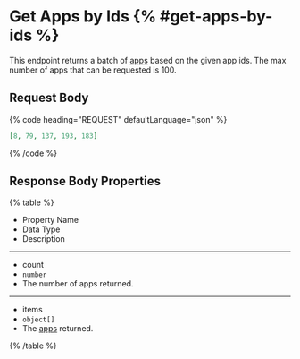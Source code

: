 # Get Apps by Ids {% #get-apps-by-ids %}

This endpoint returns a batch of [apps](#apps) based on the given app ids. The max number of apps that can be requested is 100.

## Request Body

{% code heading="REQUEST" defaultLanguage="json" %}

```json
[8, 79, 137, 193, 183]
```

{% /code %}

## Response Body Properties

{% table %}

- Property Name
- Data Type
- Description

---

- count
- `number`
- The number of apps returned.

---

- items
- `object[]`
- The [apps](#apps) returned.

{% /table %}
